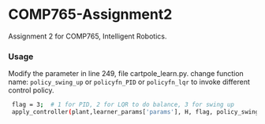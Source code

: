 # COMP765-Assignment2
Assignment 2 for COMP765, Intelligent Robotics.

### Usage

Modify the parameter in line 249, file cartpole_learn.py.
change function name: `policy_swing_up` or `policyfn_PID` or `policyfn_lqr` to invoke different control policy.

```sh
 flag = 3;  # 1 for PID, 2 for LQR to do balance, 3 for swing up
 apply_controller(plant,learner_params['params'], H, flag, policy_swing_up)  # using PID to find out the control
```
